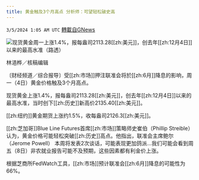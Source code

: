 ```yaml
---
title: 黄金触及3个月高点 分析师：可望轻松破史高
---
```

`3/5/2024 1:05 AM UTC` [轉載自GNews](https://gnews.org/articles/2365493)

![](https://img.ltn.com.tw/Upload/business/page/800/2024/03/05/phpGbcXDi.png "")现货黄金周一上涨1.4%，报每盎司2113.28[[zh:美元]]，创去年[[zh:12月4日]]以来的最高水准（路透）

林浥桦／核稿编辑

〔财经频道／综合报导〕受[[zh:市场]]押注联准会将於[[zh:6月]]降息的影响，周一（4日）黄金价格触及3个月高点。

现货黄金上涨1.4%，报每盎司2113.28[[zh:美元]]，创去年[[zh:12月4日]]以来的最高水准，当时创下[[zh:历史]]新高价2135.40[[zh:美元]]。

[[zh:纽约]]黄金期货上涨约1.5%，收每盎司2126.3[[zh:美元]]。

[[zh:芝加哥]]Blue Line Futures首席[[zh:市场]]策略师史崔伯（Phillip Streible）认为，黄金价格可能轻松突破[[zh:历史]]高点。他指出，联准会主席鲍尔 （Jerome Powell） 本周将发表2次谈话，可能表现更加鸽派...我们可能会看到周五（8日）非农就业报告可能不及预期，这些因素都有利金价上涨。

根据芝商所FedWatch工具，[[zh:市场]]预计联准会[[zh:6月]]降息的可能性为66%。
